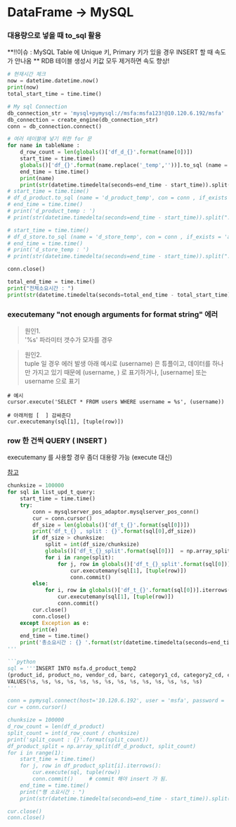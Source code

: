 # DataFrame -> MySQL 
### 대용량으로 넣을 때 to_sql 활용  
**!!이슈 : MySQL Table 에 Unique 키, Primary 키가 있을 경우 INSERT 할 때 속도가 안나옴 ** 
RDB 테이블 생성시 키값 모두 제거하면 속도 향상!

```PYTHON 
# 현재시간 체크
now = datetime.datetime.now()
print(now)
total_start_time = time.time()

# My sql Connection 
db_connection_str = 'mysql+pymysql://msfa:msfa123!@10.120.6.192/msfa'
db_connection = create_engine(db_connection_str)
conn = db_connection.connect()

# 여러 테이블에 넣기 위한 for 문
for name in tableName :
    d_row_count = len(globals()['df_d_{}'.format(name[0])]) 
    start_time = time.time()    
    globals()['df_{}'.format(name.replace('_temp',''))].to_sql (name = name, con = conn , if_exists = 'append', index=False)
    end_time = time.time()
    print(name)
    print(str(datetime.timedelta(seconds=end_time - start_time)).split("."))
# start_time = time.time()
# df_d_product.to_sql (name = 'd_product_temp', con = conn , if_exists = 'append', index=False)
# end_time = time.time()
# print('d_product_temp : ')
# print(str(datetime.timedelta(seconds=end_time - start_time)).split("."))

# start_time = time.time()
# df_d_store.to_sql (name = 'd_store_temp', con = conn , if_exists = 'append', index=False)
# end_time = time.time()
# print('d_store_temp : ')
# print(str(datetime.timedelta(seconds=end_time - start_time)).split("."))

conn.close()

total_end_time = time.time()
print("전체소요시간 : ")
print(str(datetime.timedelta(seconds=total_end_time - total_start_time)).split("."))
```

### executemany "not enough arguments for format string" 에러 
> 원인1.   
> '%s' 파라미터 갯수가 모자를 경우 


> 원인2.   
> tuple 일 경우 에러 발생
> 아래 예시로 
> (username) 은 튜플이고, 데이터를 하나만 가지고 있기 때문에 (username, ) 로 표기하거나, [username] 또는 username 으로 표기
```
# 예시
cursor.execute('SELECT * FROM users WHERE username = %s', (username))

# 아래처럼 [  ] 감싸준다
cur.executemany(sql[1], [tuple(row)])

```

### row 한 건씩 QUERY ( INSERT ) 

executemany 를 사용할 경우 좀더 대용량 가능 (execute 대신)


[참고](https://pynative.com/python-mysql-update-data/)
```python 
chunksize = 100000
for sql in list_upd_t_query:
    start_time = time.time()
    try:
        conn = mysqlserver_pos_adaptor.mysqlserver_pos_conn()
        cur = conn.cursor()        
        df_size = len(globals()['df_t_{}'.format(sql[0])])        
        print('df_t_{} , split : {}'.format(sql[0],df_size))
        if df_size > chunksize:
            split = int(df_size/chunksize)            
            globals()['df_t_{}_split'.format(sql[0])]  = np.array_split(globals()['df_t_{}'.format(sql[0])], split)
            for i in range(split):            
                for j, row in globals()['df_t_{}_split'.format(sql[0])][i].iterrows():                    
                    cur.executemany(sql[1], [tuple(row)])
                    conn.commit()
        else:
            for i, row in globals()['df_t_{}'.format(sql[0])].iterrows():                    
                cur.executemany(sql[1], [tuple(row)])
                conn.commit()  
        cur.close()
        conn.close()        
    except Exception as e:  
        print(e)
    end_time = time.time()
    print('총소요시간 : {} '.format(str(datetime.timedelta(seconds=end_time - start_time)).split(".")))
'''

```python 
sql = '''INSERT INTO msfa.d_product_temp2
(product_id, product_no, vendor_cd, barc, category1_cd, category2_cd, category3_cd, category4_cd, category5_cd, category6_cd, category7_cd, pkg_nm, volume, sec_cd)
VALUES(%s, %s, %s, %s, %s, %s, %s, %s, %s, %s, %s, %s, %s, %s)
'''

conn = pymysql.connect(host='10.120.6.192', user = 'msfa', password = 'msfa123!', db = 'msfa')
cur = conn.cursor()

chunksize = 100000
d_row_count = len(df_d_product) 
split_count = int(d_row_count / chunksize)
print('split_count : {}'.format(split_count))
df_product_split = np.array_split(df_d_product, split_count) 
for i in range(1):
    start_time = time.time()    
    for j, row in df_product_split[i].iterrows():            
        cur.execute(sql, tuple(row))
        conn.commit()     # commit 해야 insert 가 됨.
    end_time = time.time()
    print("행 소요시간 : ")
    print(str(datetime.timedelta(seconds=end_time - start_time)).split("."))

cur.close()
conn.close()
```
